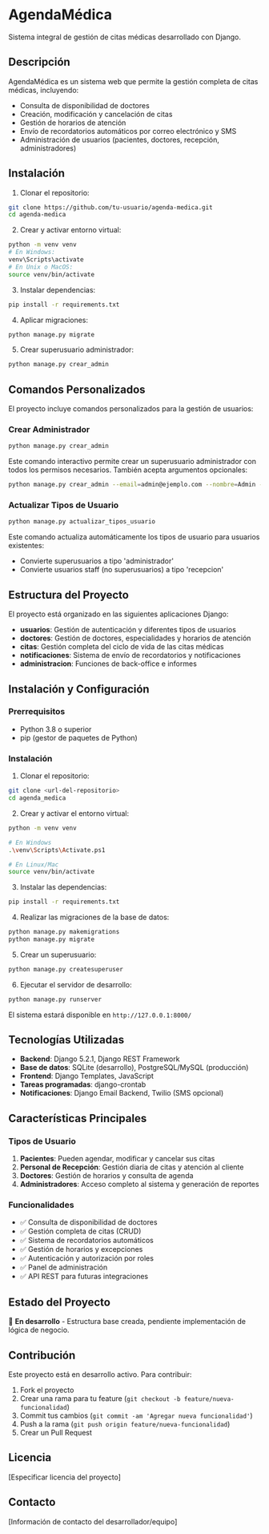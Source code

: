 # AgendaMédica

Sistema integral de gestión de citas médicas desarrollado con Django.

## Descripción

AgendaMédica es un sistema web que permite la gestión completa de citas médicas, incluyendo:

- Consulta de disponibilidad de doctores
- Creación, modificación y cancelación de citas
- Gestión de horarios de atención
- Envío de recordatorios automáticos por correo electrónico y SMS
- Administración de usuarios (pacientes, doctores, recepción, administradores)

## Instalación

1. Clonar el repositorio:
```bash
git clone https://github.com/tu-usuario/agenda-medica.git
cd agenda-medica
```

2. Crear y activar entorno virtual:
```bash
python -m venv venv
# En Windows:
venv\Scripts\activate
# En Unix o MacOS:
source venv/bin/activate
```

3. Instalar dependencias:
```bash
pip install -r requirements.txt
```

4. Aplicar migraciones:
```bash
python manage.py migrate
```

5. Crear superusuario administrador:
```bash
python manage.py crear_admin
```

## Comandos Personalizados

El proyecto incluye comandos personalizados para la gestión de usuarios:

### Crear Administrador
```bash
python manage.py crear_admin
```
Este comando interactivo permite crear un superusuario administrador con todos los permisos necesarios. También acepta argumentos opcionales:
```bash
python manage.py crear_admin --email=admin@ejemplo.com --nombre=Admin --apellido=Sistema --password=contraseña
```

### Actualizar Tipos de Usuario
```bash
python manage.py actualizar_tipos_usuario
```
Este comando actualiza automáticamente los tipos de usuario para usuarios existentes:
- Convierte superusuarios a tipo 'administrador'
- Convierte usuarios staff (no superusuarios) a tipo 'recepcion'

## Estructura del Proyecto

El proyecto está organizado en las siguientes aplicaciones Django:

- **usuarios**: Gestión de autenticación y diferentes tipos de usuarios
- **doctores**: Gestión de doctores, especialidades y horarios de atención
- **citas**: Gestión completa del ciclo de vida de las citas médicas
- **notificaciones**: Sistema de envío de recordatorios y notificaciones
- **administracion**: Funciones de back-office e informes

## Instalación y Configuración

### Prerrequisitos

- Python 3.8 o superior
- pip (gestor de paquetes de Python)

### Instalación

1. Clonar el repositorio:
```bash
git clone <url-del-repositorio>
cd agenda_medica
```

2. Crear y activar el entorno virtual:
```bash
python -m venv venv

# En Windows
.\venv\Scripts\Activate.ps1

# En Linux/Mac
source venv/bin/activate
```

3. Instalar las dependencias:
```bash
pip install -r requirements.txt
```

4. Realizar las migraciones de la base de datos:
```bash
python manage.py makemigrations
python manage.py migrate
```

5. Crear un superusuario:
```bash
python manage.py createsuperuser
```

6. Ejecutar el servidor de desarrollo:
```bash
python manage.py runserver
```

El sistema estará disponible en `http://127.0.0.1:8000/`

## Tecnologías Utilizadas

- **Backend**: Django 5.2.1, Django REST Framework
- **Base de datos**: SQLite (desarrollo), PostgreSQL/MySQL (producción)
- **Frontend**: Django Templates, JavaScript
- **Tareas programadas**: django-crontab
- **Notificaciones**: Django Email Backend, Twilio (SMS opcional)

## Características Principales

### Tipos de Usuario

1. **Pacientes**: Pueden agendar, modificar y cancelar sus citas
2. **Personal de Recepción**: Gestión diaria de citas y atención al cliente
3. **Doctores**: Gestión de horarios y consulta de agenda
4. **Administradores**: Acceso completo al sistema y generación de reportes

### Funcionalidades

- ✅ Consulta de disponibilidad de doctores
- ✅ Gestión completa de citas (CRUD)
- ✅ Sistema de recordatorios automáticos
- ✅ Gestión de horarios y excepciones
- ✅ Autenticación y autorización por roles
- ✅ Panel de administración
- ✅ API REST para futuras integraciones

## Estado del Proyecto

🚧 **En desarrollo** - Estructura base creada, pendiente implementación de lógica de negocio.

## Contribución

Este proyecto está en desarrollo activo. Para contribuir:

1. Fork el proyecto
2. Crear una rama para tu feature (`git checkout -b feature/nueva-funcionalidad`)
3. Commit tus cambios (`git commit -am 'Agregar nueva funcionalidad'`)
4. Push a la rama (`git push origin feature/nueva-funcionalidad`)
5. Crear un Pull Request

## Licencia

[Especificar licencia del proyecto]

## Contacto

[Información de contacto del desarrollador/equipo] 